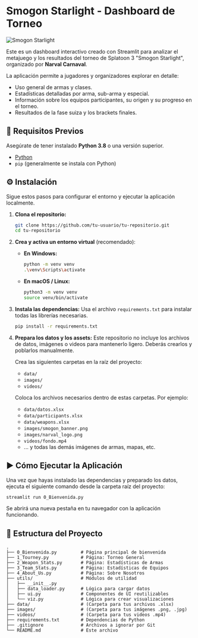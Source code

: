 # Smogon Starlight - Dashboard de Torneo

![Smogon Starlight](https://github.com/user/repo/blob/main/images/smogon_banner.png?raw=true)

Este es un dashboard interactivo creado con Streamlit para analizar el metajuego y los resultados del torneo de Splatoon 3 "Smogon Starlight", organizado por **Narval Carnaval**.

La aplicación permite a jugadores y organizadores explorar en detalle:
*   Uso general de armas y clases.
*   Estadísticas detalladas por arma, sub-arma y especial.
*   Información sobre los equipos participantes, su origen y su progreso en el torneo.
*   Resultados de la fase suiza y los brackets finales.

## 🚀 Requisitos Previos

Asegúrate de tener instalado **Python 3.8** o una versión superior.

- [Python](https://www.python.org/downloads/)
- `pip` (generalmente se instala con Python)

## ⚙️ Instalación

Sigue estos pasos para configurar el entorno y ejecutar la aplicación localmente.

1.  **Clona el repositorio:**
    ```bash
    git clone https://github.com/tu-usuario/tu-repositorio.git
    cd tu-repositorio
    ```

2.  **Crea y activa un entorno virtual** (recomendado):

    *   **En Windows:**
        ```bash
        python -m venv venv
        .\venv\Scripts\activate
        ```
    *   **En macOS / Linux:**
        ```bash
        python3 -m venv venv
        source venv/bin/activate
        ```

3.  **Instala las dependencias:**
    Usa el archivo `requirements.txt` para instalar todas las librerías necesarias.
    ```bash
    pip install -r requirements.txt
    ```

4.  **Prepara los datos y los assets:**
    Este repositorio no incluye los archivos de datos, imágenes o videos para mantenerlo ligero. Deberás crearlos y poblarlos manualmente.

    Crea las siguientes carpetas en la raíz del proyecto:
    *   `data/`
    *   `images/`
    *   `videos/`

    Coloca los archivos necesarios dentro de estas carpetas. Por ejemplo:
    *   `data/datos.xlsx`
    *   `data/participants.xlsx`
    *   `data/weapons.xlsx`
    *   `images/smogon_banner.png`
    *   `images/narval_logo.png`
    *   `videos/fondo.mp4`
    *   ... y todas las demás imágenes de armas, mapas, etc.

## ▶️ Cómo Ejecutar la Aplicación

Una vez que hayas instalado las dependencias y preparado los datos, ejecuta el siguiente comando desde la carpeta raíz del proyecto:

```bash
streamlit run 0_Bienvenida.py
```

Se abrirá una nueva pestaña en tu navegador con la aplicación funcionando.

## 📂 Estructura del Proyecto

```
.
├── 0_Bienvenida.py         # Página principal de bienvenida
├── 1_Tourney.py            # Página: Torneo General
├── 2_Weapon_Stats.py       # Página: Estadísticas de Armas
├── 3_Team_Stats.py         # Página: Estadísticas de Equipos
├── 4_About_Us.py           # Página: Sobre Nosotros
├── utils/                  # Módulos de utilidad
│   ├── __init__.py
│   ├── data_loader.py      # Lógica para cargar datos
│   ├── ui.py               # Componentes de UI reutilizables
│   └── viz.py              # Lógica para crear visualizaciones
├── data/                   # (Carpeta para tus archivos .xlsx)
├── images/                 # (Carpeta para tus imágenes .png, .jpg)
├── videos/                 # (Carpeta para tus videos .mp4)
├── requirements.txt        # Dependencias de Python
├── .gitignore              # Archivos a ignorar por Git
└── README.md               # Este archivo
```